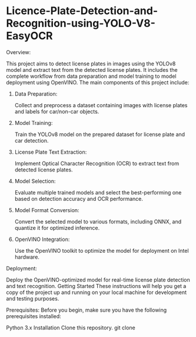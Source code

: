# Licence-Plate-Detection-and-Recognition-using-YOLO-V8-EasyOCR

Overview:

This project aims to detect license plates in images using the YOLOv8 model and extract text from the detected license plates. It includes the complete workflow from data preparation and model training to model deployment using OpenVINO. The main components of this project include:

1. Data Preparation:

   Collect and preprocess a dataset containing images with license plates and labels for car/non-car objects.

2. Model Training:

   Train the YOLOv8 model on the prepared dataset for license plate and car detection.

3. License Plate Text Extraction:

   Implement Optical Character Recognition (OCR) to extract text from detected license plates.

4. Model Selection:

   Evaluate multiple trained models and select the best-performing one based on detection accuracy and OCR performance.

5. Model Format Conversion:

   Convert the selected model to various formats, including ONNX, and quantize it for optimized inference.

6. OpenVINO Integration:

   Use the OpenVINO toolkit to optimize the model for deployment on Intel hardware.

Deployment:

Deploy the OpenVINO-optimized model for real-time license plate detection and text recognition.
Getting Started
These instructions will help you get a copy of the project up and running on your local machine for development and testing purposes.

Prerequisites:
Before you begin, make sure you have the following prerequisites installed:

Python 3.x
Installation
Clone this repository.
git clone 
